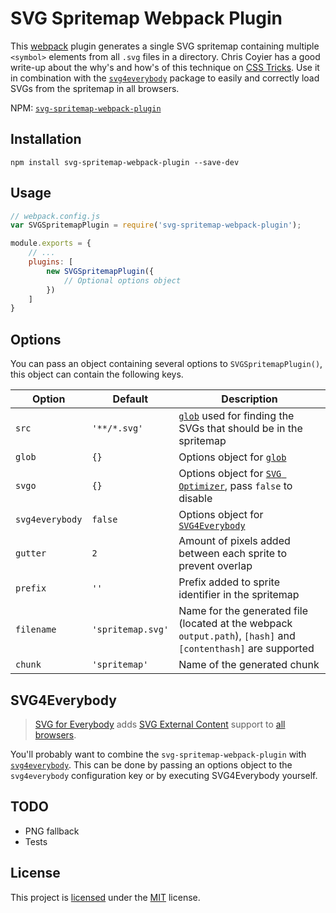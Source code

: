 # SVG Spritemap Webpack Plugin
This [webpack](https://webpack.github.io/) plugin generates a single SVG spritemap containing multiple `<symbol>` elements from all `.svg` files in a directory. Chris Coyier has a good write-up about the why's and how's of this technique on [CSS Tricks](https://css-tricks.com/svg-symbol-good-choice-icons/). Use it in combination with the [`svg4everybody`](https://github.com/jonathantneal/svg4everybody) package to easily and correctly load SVGs from the spritemap in all browsers.

NPM: [`svg-spritemap-webpack-plugin`](https://npmjs.com/package/svg-spritemap-webpack-plugin)

## Installation
```shell
npm install svg-spritemap-webpack-plugin --save-dev
```

## Usage
```js
// webpack.config.js
var SVGSpritemapPlugin = require('svg-spritemap-webpack-plugin');

module.exports = {
    // ...
    plugins: [
        new SVGSpritemapPlugin({
            // Optional options object
        })
    ]
}
```

## Options
You can pass an object containing several options to `SVGSpritemapPlugin()`, this object can contain the following keys.

| Option          | Default           | Description                                                                                                    |
| --------------- | ----------------- | -------------------------------------------------------------------------------------------------------------- |
| `src`           | `'**/*.svg'`      | [`glob`](http://npmjs.com/package/glob) used for finding the SVGs that should be in the spritemap              |
| `glob`          | `{}`              | Options object for [`glob`](http://npmjs.com/package/glob#options)                                             |
| `svgo`          | `{}`              | Options object for [`SVG Optimizer`](http://npmjs.com/package/svgo), pass `false` to disable                   |
| `svg4everybody` | `false`           | Options object for [`SVG4Everybody`](https://www.npmjs.com/package/svg4everybody#usage)                        |
| `gutter`        | `2`               | Amount of pixels added between each sprite to prevent overlap                                                  |
| `prefix`        | `''`              | Prefix added to sprite identifier in the spritemap                                                             |
| `filename`      | `'spritemap.svg'` | Name for the generated file (located at the webpack `output.path`), `[hash]` and `[contenthash]` are supported |
| `chunk`         | `'spritemap'`     | Name of the generated chunk                                                                                    |

## SVG4Everybody
> [SVG for Everybody](https://github.com/jonathantneal/svg4everybody) adds [SVG External Content](http://css-tricks.com/svg-sprites-use-better-icon-fonts/##Browser+Support) support to [all browsers](http://caniuse.com/svg).

You'll probably want to combine the `svg-spritemap-webpack-plugin` with [`svg4everybody`](https://github.com/jonathantneal/svg4everybody). This can be done by passing an options object to the `svg4everybody` configuration key or by executing SVG4Everybody yourself.

## TODO
- PNG fallback
- Tests

## License
This project is [licensed](LICENSE.md) under the [MIT](https://opensource.org/licenses/MIT) license.

